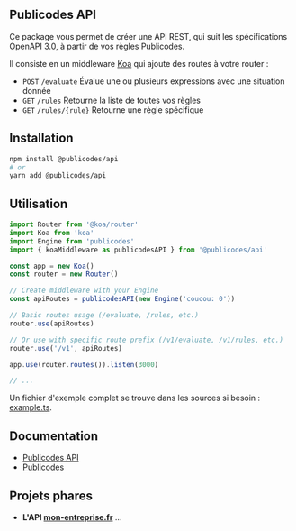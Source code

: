 ## Publicodes API

Ce package vous permet de créer une API REST, qui suit les spécifications OpenAPI 3.0, à partir de vos règles Publicodes.

Il consiste en un middleware [Koa](https://github.com/koajs/koa) qui ajoute des routes à votre router :

-   `POST` `/evaluate` Évalue une ou plusieurs expressions avec une situation donnée
-   `GET` `/rules` Retourne la liste de toutes vos règles
-   `GET` `/rules/{rule}` Retourne une règle spécifique

## Installation

```bash
npm install @publicodes/api
# or
yarn add @publicodes/api
```

## Utilisation

```ts
import Router from '@koa/router'
import Koa from 'koa'
import Engine from 'publicodes'
import { koaMiddleware as publicodesAPI } from '@publicodes/api'

const app = new Koa()
const router = new Router()

// Create middleware with your Engine
const apiRoutes = publicodesAPI(new Engine('coucou: 0'))

// Basic routes usage (/evaluate, /rules, etc.)
router.use(apiRoutes)

// Or use with specific route prefix (/v1/evaluate, /v1/rules, etc.)
router.use('/v1', apiRoutes)

app.use(router.routes()).listen(3000)

// ...
```

Un fichier d'exemple complet se trouve dans les sources si besoin : [example.ts](https://github.com/betagouv/publicodes/blob/master/packages/api/example.ts).

## Documentation

-   [Publicodes API](https://publi.codes/api-rest)
-   [Publicodes](https://publi.codes/)

## Projets phares

-   **L'API [mon-entreprise.fr](https://mon-entreprise.urssaf.fr/api)** ...
